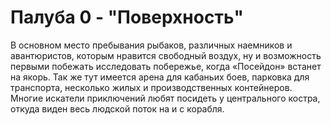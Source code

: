 # Палуба 0 - "Поверхность" 

В основном место пребывания рыбаков, различных наемников и авантюристов, которым нравится свободный воздух, ну и возможность первыми побежать исследовать побережье, когда  «Посейдон» встанет на якорь. Так же тут имеется арена  для кабаньих боев, парковка для транспорта, несколько жилых и производственных контейнеров. Многие искатели приключений любят посидеть у центрального костра, откуда виден весь людской поток на и с корабля.
